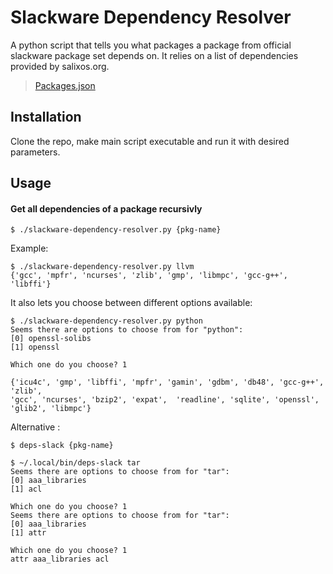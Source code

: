 # Slackware Dependency Resolver

A python script that tells you what packages a package from official slackware package set depends on.
It relies on a list of dependencies provided by salixos.org.

> [Packages.json](https://download.salixos.org/x86_64/slackware-15.0/PACKAGES.json)


## Installation

Clone the repo, make main script executable and run it with desired parameters.

## Usage

#### Get all dependencies of a package recursivly

    $ ./slackware-dependency-resolver.py {pkg-name}

Example:

    $ ./slackware-dependency-resolver.py llvm
    {'gcc', 'mpfr', 'ncurses', 'zlib', 'gmp', 'libmpc', 'gcc-g++', 'libffi'}

It also lets you choose between different options available:

    $ ./slackware-dependency-resolver.py python
    Seems there are options to choose from for "python":
    [0] openssl-solibs
    [1] openssl

    Which one do you choose? 1
    
    {'icu4c', 'gmp', 'libffi', 'mpfr', 'gamin', 'gdbm', 'db48', 'gcc-g++', 'zlib',
    'gcc', 'ncurses', 'bzip2', 'expat',  'readline', 'sqlite', 'openssl', 'glib2', 'libmpc'}
    
Alternative : 

```
$ deps-slack {pkg-name}

$ ~/.local/bin/deps-slack tar
Seems there are options to choose from for "tar":
[0] aaa_libraries
[1] acl

Which one do you choose? 1
Seems there are options to choose from for "tar":
[0] aaa_libraries
[1] attr

Which one do you choose? 1
attr aaa_libraries acl
 
